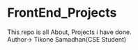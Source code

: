 # FrontEnd_Projects
This repo is all About, Projects i have done.
<br>
Author-> Tikone Samadhan(CSE Student)